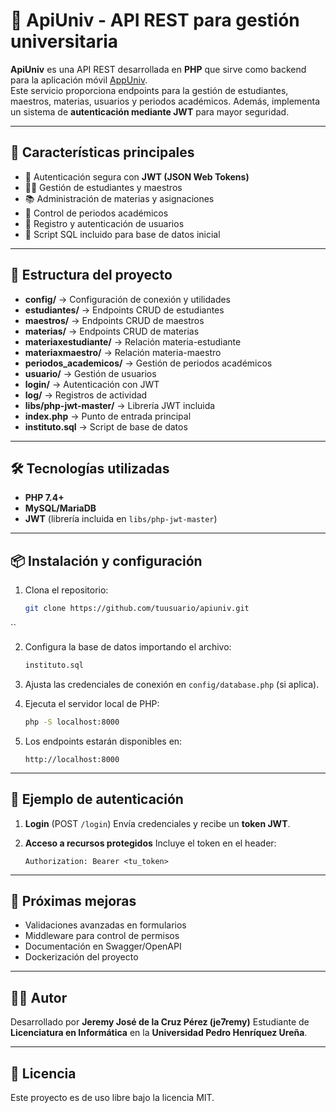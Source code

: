 # 🏫 ApiUniv - API REST para gestión universitaria

**ApiUniv** es una API REST desarrollada en **PHP** que sirve como backend para la aplicación móvil [AppUniv](https://github.com/tuusuario/appuniv).  
Este servicio proporciona endpoints para la gestión de estudiantes, maestros, materias, usuarios y periodos académicos. Además, implementa un sistema de **autenticación mediante JWT** para mayor seguridad.

---

## 🚀 Características principales
- 🔑 Autenticación segura con **JWT (JSON Web Tokens)**
- 👨‍🎓 Gestión de estudiantes y maestros
- 📚 Administración de materias y asignaciones
- 📅 Control de periodos académicos
- 📝 Registro y autenticación de usuarios
- 💾 Script SQL incluido para base de datos inicial

---

## 📁 Estructura del proyecto

- **config/** → Configuración de conexión y utilidades  
- **estudiantes/** → Endpoints CRUD de estudiantes  
- **maestros/** → Endpoints CRUD de maestros  
- **materias/** → Endpoints CRUD de materias  
- **materiaxestudiante/** → Relación materia-estudiante  
- **materiaxmaestro/** → Relación materia-maestro  
- **periodos_academicos/** → Gestión de periodos académicos  
- **usuario/** → Gestión de usuarios  
- **login/** → Autenticación con JWT  
- **log/** → Registros de actividad  
- **libs/php-jwt-master/** → Librería JWT incluida  
- **index.php** → Punto de entrada principal  
- **instituto.sql** → Script de base de datos  




---

## 🛠️ Tecnologías utilizadas
- **PHP 7.4+**
- **MySQL/MariaDB**
- **JWT** (librería incluida en `libs/php-jwt-master`)

---

## 📦 Instalación y configuración

1. Clona el repositorio:
   ```bash
   git clone https://github.com/tuusuario/apiuniv.git
``

2. Configura la base de datos importando el archivo:

   ```sql
   instituto.sql
   ```
3. Ajusta las credenciales de conexión en `config/database.php` (si aplica).
4. Ejecuta el servidor local de PHP:

   ```bash
   php -S localhost:8000
   ```
5. Los endpoints estarán disponibles en:

   ```
   http://localhost:8000
   ```

---

## 🔑 Ejemplo de autenticación

1. **Login** (POST `/login`)
   Envía credenciales y recibe un **token JWT**.
2. **Acceso a recursos protegidos**
   Incluye el token en el header:

   ```
   Authorization: Bearer <tu_token>
   ```

---

## 📌 Próximas mejoras

* Validaciones avanzadas en formularios
* Middleware para control de permisos
* Documentación en Swagger/OpenAPI
* Dockerización del proyecto

---

## 👨‍💻 Autor

Desarrollado por **Jeremy José de la Cruz Pérez (je7remy)**
Estudiante de **Licenciatura en Informática** en la **Universidad Pedro Henríquez Ureña**.

---

## 📜 Licencia

Este proyecto es de uso libre bajo la licencia MIT.


